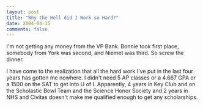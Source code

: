 ```yaml
---
layout: post
title: "Why the Hell did I Work so Hard?"
date: 2004-04-15
comments: false
---
```

I'm not getting any money from the VP Bank. Bonnie took first place, somebody
from York was second, and Niemet was third. So screw the dinner.




I have come to the realization that all the hard work I've put in the last
four years has gotten me nowhere. I didn't need 5 AP classes or a 4.667 GPA or
a 1500 on the SAT to get into U of I. Apparently, 4 years in Key Club and on
the Scholastic Bowl Team and the Science Honor Society and 2 years in NHS and
Civitas doesn't make me qualified enough to get any scholarships.
